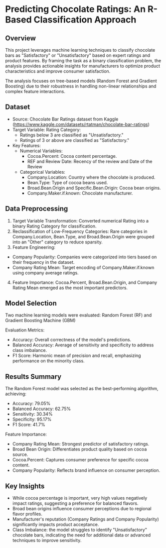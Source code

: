 # Predicting Chocolate Ratings: An R-Based Classification Approach

## Overview 
This project leverages machine learning techniques to classify chocolate bars as "Satisfactory" or "Unsatisfactory" based on expert ratings and product features. By framing the task as a binary classification problem, the analysis provides actionable insights for manufacturers to optimize product characteristics and improve consumer satisfaction.

The analysis focuses on tree-based models (Random Forest and Gradient Boosting) due to their robustness in handling non-linear relationships and complex feature interactions.

## Dataset 
- Source: Chocolate Bar Ratings dataset from Kaggle (https://www.kaggle.com/datasets/rtatman/chocolate-bar-ratings)
- Target Variable: Rating Category:
  - Ratings below 3 are classified as "Unsatisfactory."
  - Ratings of 3 or above are classified as "Satisfactory."
- Key Features:
  - Numerical Variables:
    - Cocoa.Percent: Cocoa content percentage.
    - REF and Review Date: Recency of the review and Date of the Review
  - Categorical Variables:
    - Company.Location: Country where the chocolate is produced.
    - Bean.Type: Type of cocoa beans used.
    - Broad.Bean.Origin and Specific.Bean.Origin: Cocoa bean origins.
    - Company.Maker.if.known: Chocolate manufacturer.
 
## Data Preprocessing
1. Target Variable Transformation: Converted numerical Rating into a binary Rating Category for classification.
2. Reclassification of Low-Frequency Categories: Rare categories in Company.Location, Bean.Type, and Broad.Bean.Origin were grouped into an "Other" category to reduce sparsity.
3. Feature Engineering:
  - Company Popularity: Companies were categorized into tiers based on their frequency in the dataset.
  - Company Rating Mean: Target encoding of Company.Maker.if.known using company average ratings.
4. Feature Importance: Cocoa.Percent, Broad.Bean.Origin, and Company Rating Mean emerged as the most important predictors.

## Model Selection
Two machine learning models were evaluated: Random Forest (RF) and Gradient Boosting Machine (GBM)

Evaluation Metrics:
- Accuracy: Overall correctness of the model's predictions.
- Balanced Accuracy: Average of sensitivity and specificity to address class imbalance.
- F1 Score: Harmonic mean of precision and recall, emphasizing performance on the minority class.

## Results Summary

The Random Forest model was selected as the best-performing algorithm, achieving:
- Accuracy: 79.05%
- Balanced Accuracy: 62.75%
- Sensitivity: 30.34%
- Specificity: 95.17%
- F1 Score: 41.7%

Feature Importance:
- Company Rating Mean: Strongest predictor of satisfactory ratings.
- Broad Bean Origin: Differentiates product quality based on cocoa source.
- Cocoa.Percent: Captures consumer preference for specific cocoa content.
- Company Popularity: Reflects brand influence on consumer perception.

## Key Insights 
- While cocoa percentage is important, very high values negatively impact ratings, suggesting a preference for balanced flavors.
- Broad bean origins influence consumer perceptions due to regional flavor profiles.
- Manufacturer's reputation (Company Ratings and Company Popularity) significantly impacts product acceptance.
- Class Imbalance: the model struggles to identify "Unsatisfactory" chocolate bars, indicating the need for additional data or advanced techniques to improve sensitivity.
